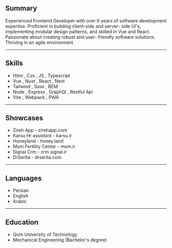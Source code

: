 ## Summary

Experienced Frontend Developer with over 6
years of software development expertise.
Proficient in building client-side and server-
side UI's, implementing modular design
patterns, and skilled in Vue and React.
Passionate about creating robust and user-
friendly software solutions. Thriving in an
agile environment

---

## Skills

- Html , Css , JS , Typescript
- Vue , Nuxt , React , Next
- Tailwind , Sass , BEM
- Node , Express , GraphQl , Restful Api
- Vite , Webpack , PWA

---

## Showcases

- Zireh App  - zirehapp.com 
- Karsu Hr assistant - karsu.ir
- Honeyland - honey.land
- Mom Fertility Center - mom.ir
- Signal Crm - crm.signal.ir
- DrSerita - drserita.com

---

## Languages
- Persian
- English  
- Arabic

---

## Education
- Qom University of Technology
- Mechanical Engineering (Bachelor's degree)  


